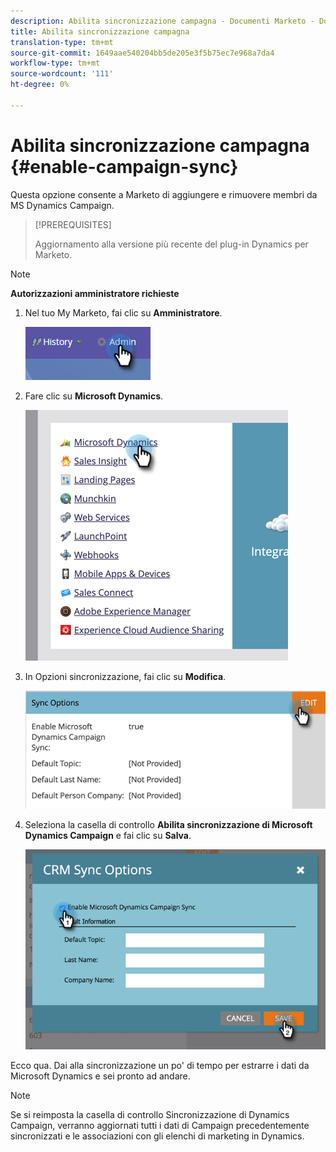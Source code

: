 ```yaml
---
description: Abilita sincronizzazione campagna - Documenti Marketo - Documentazione del prodotto
title: Abilita sincronizzazione campagna
translation-type: tm+mt
source-git-commit: 1649aae540204bb5de205e3f5b75ec7e968a7da4
workflow-type: tm+mt
source-wordcount: '111'
ht-degree: 0%

---
```



# Abilita sincronizzazione campagna {#enable-campaign-sync}

Questa opzione consente a Marketo di aggiungere e rimuovere membri da MS Dynamics Campaign.

>[!PREREQUISITES]
>
>Aggiornamento alla versione più recente del plug-in Dynamics per Marketo.

>[!NOTE]
>
>**Autorizzazioni amministratore richieste**

1. Nel tuo My Marketo, fai clic su **Amministratore**.

   ![](assets/enable-campaign-sync-1.png)

1. Fare clic su **Microsoft Dynamics**.

   ![](assets/enable-campaign-sync-2.png)

1. In Opzioni sincronizzazione, fai clic su **Modifica**.

   ![](assets/enable-campaign-sync-3.png)

1. Seleziona la casella di controllo **Abilita sincronizzazione di Microsoft Dynamics Campaign** e fai clic su **Salva**.

   ![](assets/enable-campaign-sync-4.png)

Ecco qua. Dai alla sincronizzazione un po&#39; di tempo per estrarre i dati da Microsoft Dynamics e sei pronto ad andare.

>[!NOTE]
>
>Se si reimposta la casella di controllo Sincronizzazione di Dynamics Campaign, verranno aggiornati tutti i dati di Campaign precedentemente sincronizzati e le associazioni con gli elenchi di marketing in Dynamics.

